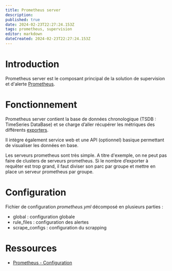 ```yaml
---
title: Prometheus server
description: 
published: true
date: 2024-02-23T22:27:24.153Z
tags: prometheus, supervision
editor: markdown
dateCreated: 2024-02-23T22:27:24.153Z
---
```


# Introduction
Prometheus server est le composant principal de la solution de supervision et d'alerte [Prometheus](/prometheus).

# Fonctionnement
Prometheus server contient la base de données chronologique (TSDB : TimeSeries DataBase) et se charge d’aller récupérer les métriques des différents [exporters](/prometheus/exporter).

Il intègre également service web et une API (optionnel) basique permettant de visualiser les données en base.

Les serveurs prometheus sont très simple. A titre d'exemple, on ne peut pas faire de clusters de serveurs prometheus. Si le nombre d’exporter à requêter est trop grand, il faut diviser son parc par groupe et mettre en place un serveur prometheus par groupe.

# Configuration
Fichier de configuration *prometheus.yml* décomposé en plusieurs parties :
- global : configuration globale
- rule_files : configuration des alertes
- scrape_configs : configuration du scrapping

# Ressources
- [Prometheus - Configuration](https://prometheus.io/docs/prometheus/latest/configuration/configuration/)